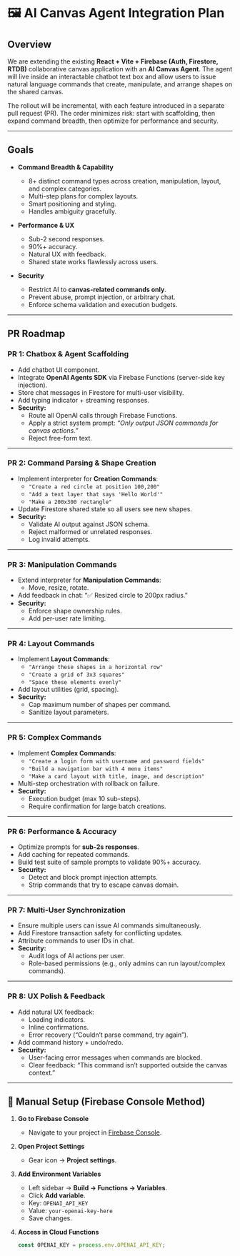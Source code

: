 # 🖼️ AI Canvas Agent Integration Plan

## Overview
We are extending the existing **React + Vite + Firebase (Auth, Firestore, RTDB)** collaborative canvas application with an **AI Canvas Agent**. The agent will live inside an interactable chatbot text box and allow users to issue natural language commands that create, manipulate, and arrange shapes on the shared canvas.

The rollout will be incremental, with each feature introduced in a separate pull request (PR). The order minimizes risk: start with scaffolding, then expand command breadth, then optimize for performance and security.

---

## Goals
- **Command Breadth & Capability**  
  - 8+ distinct command types across creation, manipulation, layout, and complex categories.  
  - Multi-step plans for complex layouts.  
  - Smart positioning and styling.  
  - Handles ambiguity gracefully.  

- **Performance & UX**  
  - Sub-2 second responses.  
  - 90%+ accuracy.  
  - Natural UX with feedback.  
  - Shared state works flawlessly across users.  

- **Security**  
  - Restrict AI to **canvas-related commands only**.  
  - Prevent abuse, prompt injection, or arbitrary chat.  
  - Enforce schema validation and execution budgets.  

---

## PR Roadmap

### PR 1: Chatbox & Agent Scaffolding
- Add chatbot UI component.  
- Integrate **OpenAI Agents SDK** via Firebase Functions (server-side key injection).  
- Store chat messages in Firestore for multi-user visibility.  
- Add typing indicator + streaming responses.  
- **Security:**  
  - Route all OpenAI calls through Firebase Functions.  
  - Apply a strict system prompt: *“Only output JSON commands for canvas actions.”*  
  - Reject free-form text.

---

### PR 2: Command Parsing & Shape Creation
- Implement interpreter for **Creation Commands**:  
  - `"Create a red circle at position 100,200"`  
  - `"Add a text layer that says 'Hello World'"`  
  - `"Make a 200x300 rectangle"`  
- Update Firestore shared state so all users see new shapes.  
- **Security:**  
  - Validate AI output against JSON schema.  
  - Reject malformed or unrelated responses.  
  - Log invalid attempts.

---

### PR 3: Manipulation Commands
- Extend interpreter for **Manipulation Commands**:  
  - Move, resize, rotate.  
- Add feedback in chat: “✅ Resized circle to 200px radius.”  
- **Security:**  
  - Enforce shape ownership rules.  
  - Add per-user rate limiting.

---

### PR 4: Layout Commands
- Implement **Layout Commands**:  
  - `"Arrange these shapes in a horizontal row"`  
  - `"Create a grid of 3x3 squares"`  
  - `"Space these elements evenly"`  
- Add layout utilities (grid, spacing).  
- **Security:**  
  - Cap maximum number of shapes per command.  
  - Sanitize layout parameters.

---

### PR 5: Complex Commands
- Implement **Complex Commands**:  
  - `"Create a login form with username and password fields"`  
  - `"Build a navigation bar with 4 menu items"`  
  - `"Make a card layout with title, image, and description"`  
- Multi-step orchestration with rollback on failure.  
- **Security:**  
  - Execution budget (max 10 sub-steps).  
  - Require confirmation for large batch creations.

---

### PR 6: Performance & Accuracy
- Optimize prompts for **sub-2s responses**.  
- Add caching for repeated commands.  
- Build test suite of sample prompts to validate 90%+ accuracy.  
- **Security:**  
  - Detect and block prompt injection attempts.  
  - Strip commands that try to escape canvas domain.

---

### PR 7: Multi-User Synchronization
- Ensure multiple users can issue AI commands simultaneously.  
- Add Firestore transaction safety for conflicting updates.  
- Attribute commands to user IDs in chat.  
- **Security:**  
  - Audit logs of AI actions per user.  
  - Role-based permissions (e.g., only admins can run layout/complex commands).

---

### PR 8: UX Polish & Feedback
- Add natural UX feedback:  
  - Loading indicators.  
  - Inline confirmations.  
  - Error recovery (“Couldn’t parse command, try again”).  
- Add command history + undo/redo.  
- **Security:**  
  - User-facing error messages when commands are blocked.  
  - Clear feedback: “This command isn’t supported outside the canvas context.”

---

## 🔑 Manual Setup (Firebase Console Method)

1. **Go to Firebase Console**  
   - Navigate to your project in [Firebase Console](https://console.firebase.google.com/).

2. **Open Project Settings**  
   - Gear icon → **Project settings**.

3. **Add Environment Variables**  
   - Left sidebar → **Build → Functions → Variables**.  
   - Click **Add variable**.  
   - Key: `OPENAI_API_KEY`  
   - Value: `your-openai-key-here`  
   - Save changes.

4. **Access in Cloud Functions**
   ```js
   const OPENAI_KEY = process.env.OPENAI_API_KEY;